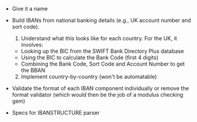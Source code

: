 - Give it a name

- Build IBANs from national banking details (e.g., UK account number and sort code).
  1) Understand what this looks like for each country. For the UK, it involves:
    - Looking up the BIC from the SWIFT Bank Directory Plus database
    - Using the BIC to calculate the Bank Code (first 4 digits)
    - Combining the Bank Code, Sort Code and Account Number to get the BBAN
  2) Implement country-by-country (won't be automatable)

- Validate the format of each IBAN component individually or remove the format
  validator (which would then be the job of a modulus checking gem)

- Specs for IBANSTRUCTURE parser
